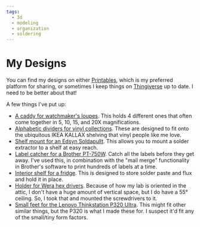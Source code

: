 ```yaml
---
tags:
  - 3d
  - modeling
  - organization
  - soldering
---
```

# My Designs

You can find my designs on either
[Printables](https://www.printables.com/@petrilli_757262/models), which
is my preferred platform for sharing, or sometimes I keep things on
[Thingiverse](https://www.thingiverse.com/petrilli/designs) up to date.
I need to be better about that!

A few things I've put up:

* [A caddy for watchmaker's
  loupes](https://www.printables.com/model/464723-watchmakers-loupe-caddy).
  This holds 4 different ones that often come together in 5, 10, 15, and
  20X magnifications.
* [Alphabetic dividers for vinyl
  collections](https://www.printables.com/model/468864-divider-for-organizing-a-vinyl-collection).
  These are designed to fit onto the ubiquitous IKEA KALLAX shelving
  that vinyl people like me love.
* [Shelf mount for an Edsyn
  Soldapullt](https://www.printables.com/model/496368-edsyn-soldapullt-hanger).
  This allows you to mount a solder extractor to a shelf at easy reach.
* [Label catcher for a Brother
  PT-750W](https://www.printables.com/model/512678-label-catcher-for-brother-pt-750w).
  Catch all the labels before they get away. I've used this, in
  combination with the "mail merge" functionality in Brother's software
  to print hundreds of labels at a time.
* [Interior shelf for a
  fridge](https://www.printables.com/model/512793-interior-shelf-for-crownful-4l-mini-fridge).
  This is designed to store solder paste and flux and hold it in place.
* [Holder for Wera hex
  drivers](https://www.printables.com/model/532043-ceiling-mount-for-wera-screwdrivers-15-8mm-hex).
  Because of how my lab is oriented in the attic, I don't have a huge
  amount of vertical space, but I do have a 55&deg; ceiling. So, I took
  that and mounted the screwdrivers to it. 
* [Small feet for the Lenovo Thinkstation P320
  Ultra](https://www.printables.com/model/599108-lenovo-thinkstation-p320-tiny-feet).
  This might fit other similar things, but the P320 is what I made these
  for. I suspect it'd fit any of the small/tiny form factors.